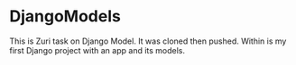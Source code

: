 # DjangoModels
This is Zuri task on Django Model. It was cloned then pushed. Within is my first Django project with an app and its models.
